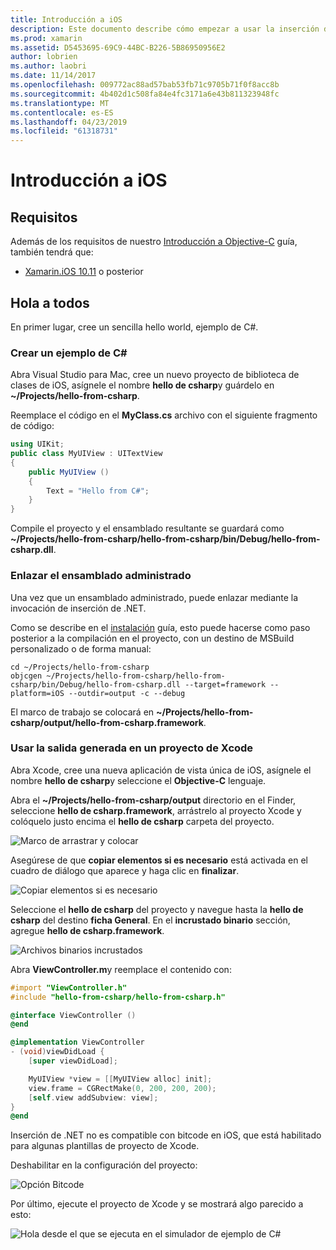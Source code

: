 ```yaml
---
title: Introducción a iOS
description: Este documento describe cómo empezar a usar la inserción de .NET con iOS. Describe los requisitos y presenta una aplicación de ejemplo para demostrar cómo enlazar un ensamblado administrado y usar la salida en un proyecto de Xcode.
ms.prod: xamarin
ms.assetid: D5453695-69C9-44BC-B226-5B86950956E2
author: lobrien
ms.author: laobri
ms.date: 11/14/2017
ms.openlocfilehash: 009772ac88ad57bab53fb71c9705b71f0f8acc8b
ms.sourcegitcommit: 4b402d1c508fa84e4fc3171a6e43b811323948fc
ms.translationtype: MT
ms.contentlocale: es-ES
ms.lasthandoff: 04/23/2019
ms.locfileid: "61318731"
---
```

# <a name="getting-started-with-ios"></a>Introducción a iOS

## <a name="requirements"></a>Requisitos

Además de los requisitos de nuestro [Introducción a Objective-C](~/tools/dotnet-embedding/get-started/objective-c/index.md) guía, también tendrá que:

* [Xamarin.iOS 10.11](https://visualstudio.microsoft.com/xamarin/) o posterior

## <a name="hello-world"></a>Hola a todos

En primer lugar, cree un sencilla hello world, ejemplo de C#.

### <a name="create-c-sample"></a>Crear un ejemplo de C#

Abra Visual Studio para Mac, cree un nuevo proyecto de biblioteca de clases de iOS, asígnele el nombre **hello de csharp**y guárdelo en **~/Projects/hello-from-csharp**.

Reemplace el código en el **MyClass.cs** archivo con el siguiente fragmento de código:

```csharp
using UIKit;
public class MyUIView : UITextView
{
    public MyUIView ()
    {
        Text = "Hello from C#";
    }
}
```

Compile el proyecto y el ensamblado resultante se guardará como **~/Projects/hello-from-csharp/hello-from-csharp/bin/Debug/hello-from-csharp.dll**.

### <a name="bind-the-managed-assembly"></a>Enlazar el ensamblado administrado

Una vez que un ensamblado administrado, puede enlazar mediante la invocación de inserción de .NET.

Como se describe en el [instalación](~/tools/dotnet-embedding/get-started/install/install.md) guía, esto puede hacerse como paso posterior a la compilación en el proyecto, con un destino de MSBuild personalizado o de forma manual:

```shell
cd ~/Projects/hello-from-csharp
objcgen ~/Projects/hello-from-csharp/hello-from-csharp/bin/Debug/hello-from-csharp.dll --target=framework --platform=iOS --outdir=output -c --debug
```

El marco de trabajo se colocará en **~/Projects/hello-from-csharp/output/hello-from-csharp.framework**.

### <a name="use-the-generated-output-in-an-xcode-project"></a>Usar la salida generada en un proyecto de Xcode

Abra Xcode, cree una nueva aplicación de vista única de iOS, asígnele el nombre **hello de csharp**y seleccione el **Objective-C** lenguaje.

Abra el **~/Projects/hello-from-csharp/output** directorio en el Finder, seleccione **hello de csharp.framework**, arrástrelo al proyecto Xcode y colóquelo justo encima el **hello de csharp**  carpeta del proyecto.

![Marco de arrastrar y colocar](ios-images/hello-from-csharp-ios-drag-drop-framework.png)

Asegúrese de que **copiar elementos si es necesario** está activada en el cuadro de diálogo que aparece y haga clic en **finalizar**.

![Copiar elementos si es necesario](ios-images/hello-from-csharp-ios-copy-items-if-needed.png)

Seleccione el **hello de csharp** del proyecto y navegue hasta la **hello de csharp** del destino **ficha General**. En el **incrustado binario** sección, agregue **hello de csharp.framework**.

![Archivos binarios incrustados](ios-images/hello-from-csharp-ios-embedded-binaries.png)

Abra **ViewController.m**y reemplace el contenido con:

```objective-c
#import "ViewController.h"
#include "hello-from-csharp/hello-from-csharp.h"

@interface ViewController ()
@end

@implementation ViewController
- (void)viewDidLoad {
    [super viewDidLoad];

    MyUIView *view = [[MyUIView alloc] init];
    view.frame = CGRectMake(0, 200, 200, 200);
    [self.view addSubview: view];
}
@end
```

Inserción de .NET no es compatible con bitcode en iOS, que está habilitado para algunas plantillas de proyecto de Xcode. 

Deshabilitar en la configuración del proyecto:

![Opción Bitcode](../../images/ios-bitcode-option.png)

Por último, ejecute el proyecto de Xcode y se mostrará algo parecido a esto:

![Hola desde el que se ejecuta en el simulador de ejemplo de C#](ios-images/hello-from-csharp-ios.png)
